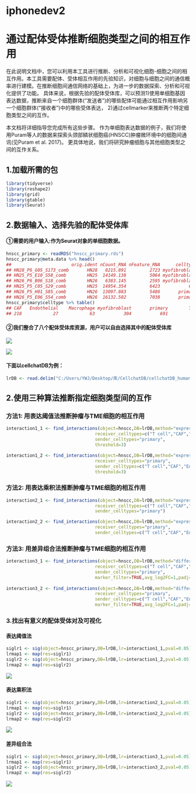 # iphonedev2
# 通过配体受体推断细胞类型之间的相互作用

在此说明文档中，您可以利用本工具进行推断、分析和可视化细胞-细胞之间的相互作用。本工具需要配体、受体相互作用的先验知识，对细胞与细胞之间的通信概率进行建模。在推断细胞间通信网络的基础上，为进一步的数据探索、分析和可视化提供了功能。 
具体来说，根据先验的配体受体库，可以预测1)使用单细胞基因表达数据，推断来自一个细胞群体(“发送者”)的哪些配体可能通过相互作用影响另一个细胞群体(“接收者”)中的哪些受体表达，
2)通过cellmarker来推断两个特定细胞类型之间的互作。   

本文档将详细指导您完成所有这些步骤。 作为单细胞表达数据的例子，我们将使用Puram等人的数据来探索头颈部鳞状细胞癌(HNSCC)肿瘤微环境中的细胞间通讯(见Puram et al. 2017)。 更具体地说，我们将研究肿瘤细胞与其他细胞类型之间的互作关系。 

## 1.加载所需的包
``` r
library(tidyverse)
library(reshape2)
library(grid)
library(gtable)
library(Seurat) 

```
## 2.数据输入、选择先验的配体受体库

#### ①需要的用户输入:作为Seurat对象的单细胞数据。  

``` r
hnscc_primary <- readRDS("hnscc_primary.rds")
hnscc_primary@meta.data %>% head()
##                       orig.ident nCount_RNA nFeature_RNA      celltype
## HN28_P6_G05_S173_comb       HN28   8215.891         2723 myofibroblast
## HN25_P5_E10_S58_comb        HN25  14149.138         5064 myofibroblast
## HN26_P6_B06_S18_comb        HN26   6383.145         2595 myofibroblast
## HN25_P5_C05_S29_comb        HN25  14954.354         6423           CAF
## HN26_P5_H01_S85_comb        HN26  13097.883         5486       primary
## HN26_P5_E06_S54_comb        HN26  16132.502         7038       primary
hnscc_primary$celltype %>% table()
## CAF   Endothelial    Macrophage myofibroblast       primary        T cell 
## 218            27            63           304           691           329 

```

#### ②我们整合了八个配体受体库资源，用户可以自由选择其中的配体受体库

![](https://github.com/yanwenjing001/Iphone/blob/main/vignettes/database1.png)

![](https://github.com/yanwenjing001/Iphone/blob/main/vignettes/database2.png)

#### 下面以cellchatDB为例：

``` r
lrDB <- read.delim("C:/Users/YWJ/Desktop/库/CellchatDB/cellchatDB_human.txt", header=TRUE)

```

## 2.使用三种算法推断指定细胞类型间的互作

### 方法1: 用表达阈值法推断肿瘤与TME细胞的相互作用
``` r
interaction1_1 <- find_interactions(object=hnscc,DB=lrDB,method="expression_threshold",
                                  receiver_celltypes=c("T cell","CAF","Endothelial","Macrophage","myofibroblast"),
                                  sender_celltypes="primary",
                                  threshold=3)

interaction1_2 <- find_interactions(object=hnscc,DB=lrDB,method="expression_threshold",
                                  receiver_celltypes="primary",
                                  sender_celltypes=c("T cell","CAF","Endothelial","Macrophage","myofibroblast"),
                                  threshold=3)
```    

### 方法2: 用表达乘积法推断肿瘤与TME细胞的相互作用
``` r
interaction2_1 <- find_interactions(object=hnscc,DB=lrDB,method="expression_product",
                                  receiver_celltypes=c("T cell","CAF","Endothelial","Macrophage","myofibroblast"),
                                  sender_celltypes="primary")

interaction2_2 <- find_interactions(object=hnscc,DB=lrDB,method="expression_product",
                                  receiver_celltypes="primary",
                                  sender_celltypes=c("T cell","CAF","Endothelial","Macrophage","myofibroblast"))
```

### 方法3: 用差异组合法推断肿瘤与TME细胞的相互作用
``` r
interaction3_1 <- find_interactions(object=hnscc,DB=lrDB,method="differential_combinations",
                                  receiver_celltypes=c("T cell","CAF","Endothelial","Macrophage","myofibroblast"),
                                  sender_celltypes="primary",
                                  marker_filter=TRUE,avg_log2FC=1,padj=0.05)
                                  
interaction3_2 <- find_interactions(object=hnscc,DB=lrDB,method="differential_combinations",
                                  receiver_celltypes="primary",
                                  sender_celltypes=c("T cell","CAF","Endothelial","Macrophage","myofibroblast"),
                                  marker_filter=TRUE,avg_log2FC=1,padj=0.05)
```

### 3.找出有意义的配体受体对及可视化

#### 表达阈值法
``` r
siglr1 <- sig(object=hnscc_primary,DB=lrDB,lr=interaction1_1,pval=0.05)
lrmap1 <- map(res=siglr1)  
siglr2 <- sig(object=hnscc_primary,DB=lrDB,lr=interaction1_2,pval=0.05)
lrmap2 <- map(res=siglr2)  
```
![](https://github.com/yanwenjing001/Iphone/blob/main/vignettes/expression_threshold.png)

#### 表达乘积法
``` r
siglr1 <- sig(object=hnscc_primary,DB=lrDB,lr=interaction2_1,pval=0.05)
lrmap1 <- map(res=siglr1)  
siglr2 <- sig(object=hnscc_primary,DB=lrDB,lr=interaction2_2,pval=0.05)
lrmap2 <- map(res=siglr2)  
```
![](https://github.com/yanwenjing001/Iphone/blob/main/vignettes/expression_product.png)

#### 差异组合法
``` r
siglr1 <- sig(object=hnscc_primary,DB=lrDB,lr=interaction3_1,pval=0.05)
lrmap1 <- map(res=siglr1)  
siglr2 <- sig(object=hnscc_primary,DB=lrDB,lr=interaction3_2,pval=0.05)
lrmap2 <- map(res=siglr2)  
```
![](https://github.com/yanwenjing001/Iphone/blob/main/vignettes/differential_combination.png)

         
         
         

















